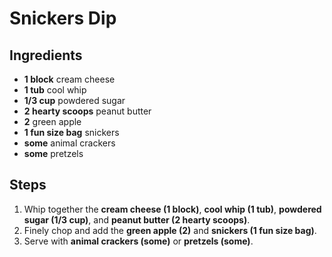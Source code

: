 # Snickers Dip


## Ingredients
- **1 block** cream cheese
- **1 tub** cool whip
- **1/3 cup** powdered sugar
- **2 hearty scoops** peanut butter
- **2** green apple
- **1 fun size bag** snickers
- **some** animal crackers
- **some** pretzels

## Steps
1. Whip together the **cream cheese (1 block)**, **cool whip (1 tub)**, **powdered sugar (1/3 cup)**, and **peanut butter (2 hearty scoops)**.
2. Finely chop and add the **green apple (2)** and **snickers (1 fun size bag)**.
3. Serve with **animal crackers (some)** or **pretzels (some)**.
